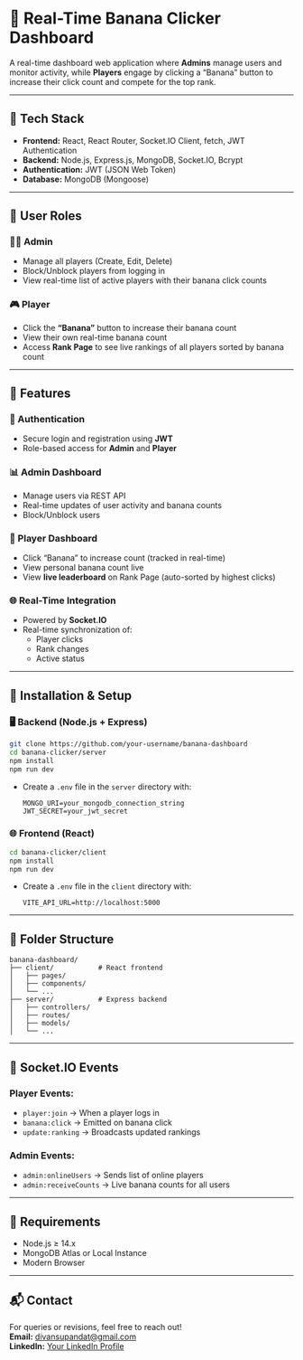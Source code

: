 # 🍌 Real-Time Banana Clicker Dashboard

A real-time dashboard web application where **Admins** manage users and monitor activity, while **Players** engage by clicking a “Banana” button to increase their click count and compete for the top rank.

---

## 🚀 Tech Stack

- **Frontend:** React, React Router, Socket.IO Client, fetch, JWT Authentication
- **Backend:** Node.js, Express.js, MongoDB, Socket.IO, Bcrypt
- **Authentication:** JWT (JSON Web Token)
- **Database:** MongoDB (Mongoose)

---

## 👥 User Roles

### 🧑‍💻 Admin
- Manage all players (Create, Edit, Delete)
- Block/Unblock players from logging in
- View real-time list of active players with their banana click counts

### 🎮 Player
- Click the **“Banana”** button to increase their banana count
- View their own real-time banana count
- Access **Rank Page** to see live rankings of all players sorted by banana count

---

## 🧩 Features

### 🔐 Authentication
- Secure login and registration using **JWT**
- Role-based access for **Admin** and **Player**

### 📊 Admin Dashboard
- Manage users via REST API
- Real-time updates of user activity and banana counts
- Block/Unblock users

### 🍌 Player Dashboard
- Click “Banana” to increase count (tracked in real-time)
- View personal banana count live
- View **live leaderboard** on Rank Page (auto-sorted by highest clicks)

### 🌐 Real-Time Integration
- Powered by **Socket.IO**
- Real-time synchronization of:
  - Player clicks
  - Rank changes
  - Active status

---

## 🔧 Installation & Setup

### 🖥 Backend (Node.js + Express)

```bash
git clone https://github.com/your-username/banana-dashboard
cd banana-clicker/server
npm install
npm run dev
```

- Create a `.env` file in the `server` directory with:
  ```
  MONGO_URI=your_mongodb_connection_string
  JWT_SECRET=your_jwt_secret
  ```

### 🌐 Frontend (React)

```bash
cd banana-clicker/client
npm install
npm run dev
```

- Create a `.env` file in the `client` directory with:
  ```
  VITE_API_URL=http://localhost:5000
  ```

---

## 📁 Folder Structure

```
banana-dashboard/
├── client/           # React frontend
│   ├── pages/
│   ├── components/
│   └── ...
├── server/           # Express backend
│   ├── controllers/
│   ├── routes/
│   ├── models/
│   └── ...
```

---

## 📡 Socket.IO Events

### Player Events:
- `player:join` → When a player logs in
- `banana:click` → Emitted on banana click
- `update:ranking` → Broadcasts updated rankings

### Admin Events:
- `admin:onlineUsers` → Sends list of online players
- `admin:receiveCounts` → Live banana counts for all users

---

## 📌 Requirements

- Node.js ≥ 14.x
- MongoDB Atlas or Local Instance
- Modern Browser

---

## 📬 Contact

For queries or revisions, feel free to reach out!  
**Email:** divansupandat@gmail.com  
**LinkedIn:** [Your LinkedIn Profile](https://www.linkedin.com/in/divansu-attri-580538304/)

